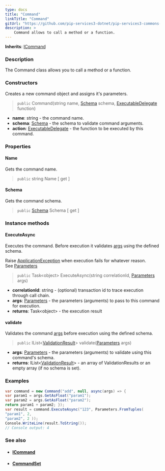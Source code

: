 ```yaml
---
type: docs
title: "Command"
linkTitle: "Command"
gitUrl: "https://github.com/pip-services3-dotnet/pip-services3-commons-dotnet"
description: > 
    Command allows to call a method or a function.
---
```


**Inherits**: [ICommand](../icommand)

### Description

The Command class allows you to call a method or a function.

### Constructors

Creates a new command object and assigns it's parameters.

> `public` Command(string name, [Schema](../../validate/schema) schema, [ExecutableDelegate](../executable_delegate) function)

- **name**: string - the command name.
- **schema**: [Schema](../../validate/schema) - the schema to validate command arguments.
- **action**:  [ExecutableDelegate](../executable_delegate) - the function to be executed by this command.

### Properties

#### Name
Gets the command name.

> `public` string Name [ get ]

#### Schema
Gets the command schema.

> `public` [Schema](../../validate/schema) Schema [ get ]


### Instance methods

#### ExecuteAsync
Executes the command. Before execution it validates [args](../../run/parameters) using the defined schema.

Raise [ApplicationException](../../errors/application_exception) when execution fails for whatever reason.  
See [Parameters](../../run/parameters)

> `public` Task\<object\> ExecuteAsync(string correlationId, [Parameters](../../run/parameters) args)

- **correlationId**: string - (optional) transaction id to trace execution through call chain.
- **args**: [Parameters](../../run/parameters) - the parameters (arguments) to pass to this command for execution.
- **returns**: Task\<object\> - the execution result


#### validate
Validates the command [args](../../run/parameters) before execution using the defined schema.

> `public` IList<[ValidationResult]((../../validate/validation_result))> validate([Parameters](../../run/parameters) args)

- **args**: [Parameters](../../run/parameters) - the parameters (arguments) to validate using this command's schema.
- **returns**: IList<[ValidationResult]((../../validate/validation_result))> - an array of ValidationResults or an empty array (if no schema is set).

### Examples

```cs
var command = new Command("add", null, async(args) => {
var param1 = args.GetAsFloat("param1");
var param2 = args.GetAsFloat("param2");
return param1 + param2; });
var result = command.ExecuteAsync("123", Parameters.FromTuples(
"param1", 2,
"param2", 2 ));
Console.WriteLine(result.ToString()); 
// Console output: 4

```

### See also
- #### [ICommand](../icommand)
- #### [CommandSet](../command_set) 
